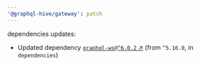 ```yaml
---
'@graphql-hive/gateway': patch
---
```


dependencies updates: 

- Updated dependency [`graphql-ws@^6.0.2` ↗︎](https://www.npmjs.com/package/graphql-ws/v/6.0.2) (from `^5.16.0`, in `dependencies`)
